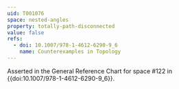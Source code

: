 ```yaml
---
uid: T001076
space: nested-angles
property: totally-path-disconnected
value: false
refs:
  - doi: 10.1007/978-1-4612-6290-9_6
    name: Counterexamples in Topology
---
```

Asserted in the General Reference Chart for space #122 in
{{doi:10.1007/978-1-4612-6290-9_6}}.

